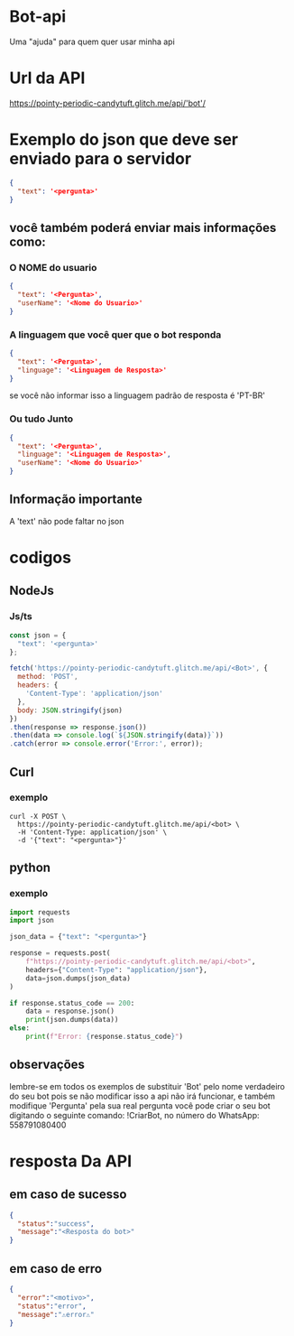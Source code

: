 # Bot-api
Uma "ajuda" para quem quer usar minha api

# Url da API
https://pointy-periodic-candytuft.glitch.me/api/'bot'/

# Exemplo do json que deve ser enviado para o servidor
```json
{ 
  "text": '<pergunta>'
}
```
## você também poderá enviar mais informações como:

### O NOME do usuario
```json
{ 
  "text": '<Pergunta>',
  "userName": '<Nome do Usuario>'
}
```
### A linguagem que você quer que o bot responda
```json
{ 
  "text": '<Pergunta>',
  "linguage": '<Linguagem de Resposta>'
}
```
se você não informar isso a linguagem padrão de resposta é 'PT-BR'


### Ou tudo Junto
```json
{ 
  "text": '<Pergunta>',
  "linguage": '<Linguagem de Resposta>',
  "userName": '<Nome do Usuario>'
}
```
## Informação importante
A 'text' não pode faltar no json

# codigos
## NodeJs

### Js/ts
``` js
const json = { 
  "text": '<pergunta>'
};

fetch('https://pointy-periodic-candytuft.glitch.me/api/<Bot>', {
  method: 'POST',
  headers: {
    'Content-Type': 'application/json'
  },
  body: JSON.stringify(json)
})
.then(response => response.json())
.then(data => console.log(`${JSON.stringify(data)}`))
.catch(error => console.error('Error:', error));

```

## Curl
### exemplo
``` curl
curl -X POST \
  https://pointy-periodic-candytuft.glitch.me/api/<bot> \
  -H 'Content-Type: application/json' \
  -d '{"text": "<pergunta>"}'
```

## python
### exemplo
``` py
import requests
import json

json_data = {"text": "<pergunta>"}

response = requests.post(
    f"https://pointy-periodic-candytuft.glitch.me/api/<bot>",
    headers={"Content-Type": "application/json"},
    data=json.dumps(json_data)
)

if response.status_code == 200:
    data = response.json()
    print(json.dumps(data))
else:
    print(f"Error: {response.status_code}")
```
## observações
lembre-se em todos os exemplos de substituir 'Bot' pelo nome verdadeiro do seu bot
pois se não modificar isso a api não irá funcionar, e também modifique 'Pergunta' pela sua real pergunta
você pode criar o seu bot digitando o seguinte comando: !CriarBot, no número do WhatsApp: 558791080400

# resposta Da API
## em caso de sucesso
``` json
{
  "status":"success",
  "message":"<Resposta do bot>"
}
```

## em caso de erro
``` json
{
  "error":"<motivo>",
  "status":"error",
  "message":"⚠️error⚠️"
}
```


